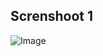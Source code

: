 ## Screnshoot 1

![Image](https://github.com/user-attachments/assets/9aede071-8039-4465-96a0-eaa79c682419)

